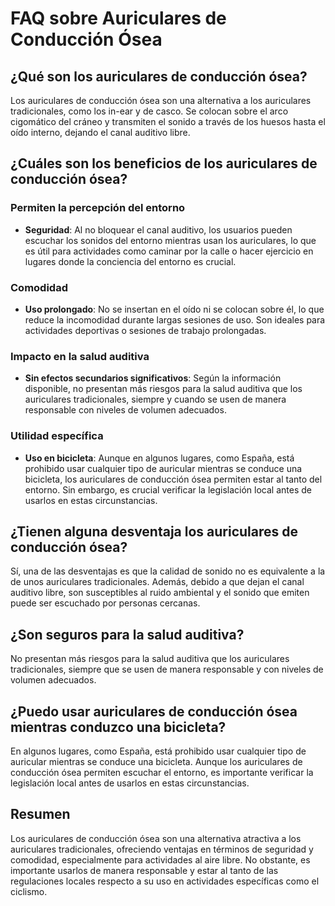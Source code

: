 # FAQ sobre Auriculares de Conducción Ósea

## ¿Qué son los auriculares de conducción ósea?
Los auriculares de conducción ósea son una alternativa a los auriculares tradicionales, como los in-ear y de casco. Se colocan sobre el arco cigomático del cráneo y transmiten el sonido a través de los huesos hasta el oído interno, dejando el canal auditivo libre.

## ¿Cuáles son los beneficios de los auriculares de conducción ósea?

### Permiten la percepción del entorno
- **Seguridad**: Al no bloquear el canal auditivo, los usuarios pueden escuchar los sonidos del entorno mientras usan los auriculares, lo que es útil para actividades como caminar por la calle o hacer ejercicio en lugares donde la conciencia del entorno es crucial.

### Comodidad
- **Uso prolongado**: No se insertan en el oído ni se colocan sobre él, lo que reduce la incomodidad durante largas sesiones de uso. Son ideales para actividades deportivas o sesiones de trabajo prolongadas.

### Impacto en la salud auditiva
- **Sin efectos secundarios significativos**: Según la información disponible, no presentan más riesgos para la salud auditiva que los auriculares tradicionales, siempre y cuando se usen de manera responsable con niveles de volumen adecuados.

### Utilidad específica
- **Uso en bicicleta**: Aunque en algunos lugares, como España, está prohibido usar cualquier tipo de auricular mientras se conduce una bicicleta, los auriculares de conducción ósea permiten estar al tanto del entorno. Sin embargo, es crucial verificar la legislación local antes de usarlos en estas circunstancias.

## ¿Tienen alguna desventaja los auriculares de conducción ósea?
Sí, una de las desventajas es que la calidad de sonido no es equivalente a la de unos auriculares tradicionales. Además, debido a que dejan el canal auditivo libre, son susceptibles al ruido ambiental y el sonido que emiten puede ser escuchado por personas cercanas.

## ¿Son seguros para la salud auditiva?
No presentan más riesgos para la salud auditiva que los auriculares tradicionales, siempre que se usen de manera responsable y con niveles de volumen adecuados.

## ¿Puedo usar auriculares de conducción ósea mientras conduzco una bicicleta?
En algunos lugares, como España, está prohibido usar cualquier tipo de auricular mientras se conduce una bicicleta. Aunque los auriculares de conducción ósea permiten escuchar el entorno, es importante verificar la legislación local antes de usarlos en estas circunstancias.

## Resumen
Los auriculares de conducción ósea son una alternativa atractiva a los auriculares tradicionales, ofreciendo ventajas en términos de seguridad y comodidad, especialmente para actividades al aire libre. No obstante, es importante usarlos de manera responsable y estar al tanto de las regulaciones locales respecto a su uso en actividades específicas como el ciclismo.
